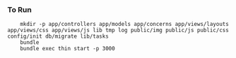 ### To Run

		mkdir -p app/controllers app/models app/concerns app/views/layouts app/views/css app/views/js lib tmp log public/img public/js public/css config/init db/migrate lib/tasks
		bundle
		bundle exec thin start -p 3000